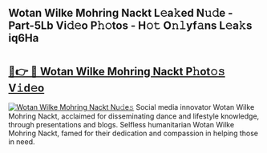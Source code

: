 ## Wotan Wilke Mohring Nackt L𝚎a𝚔ed N𝚞𝚍e - Part-5Lb Vi𝚍𝚎o P𝚑𝚘tos - H𝚘𝚝 O𝚗𝚕yf𝚊ns L𝚎a𝚔s iq6Ha

# <h2><a href="http://kf4dfg.oniu.top/?m=Wotan+Wilke+Mohring+Nackt">🔗👉 🔴 Wotan Wilke Mohring Nackt P𝚑ot𝚘𝚜 V𝚒d𝚎o</a></h2>

[![Wotan Wilke Mohring Nackt Nu𝚍e𝚜](https://i.imgur.com/0qMVB7G.gif)](http://kf4dfg.oniu.top/?m=Wotan+Wilke+Mohring+Nackt)
Social media innovator Wotan Wilke Mohring Nackt, acclaimed for disseminating dance and lifestyle knowledge, through presentations and blogs. Selfless humanitarian Wotan Wilke Mohring Nackt, famed for their dedication and compassion in helping those in need.  
